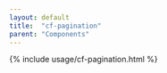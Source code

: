 ```yaml
---
layout: default
title:  "cf-pagination"
parent: "Components"
---
```


{% include usage/cf-pagination.html %}

